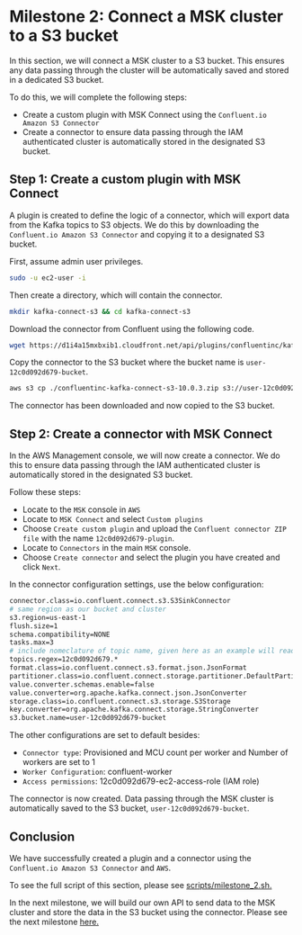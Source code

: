 # Milestone 2: Connect a MSK cluster to a S3 bucket

In this section, we will connect a MSK cluster to a S3 bucket. This ensures any data passing through the cluster will be automatically saved and stored in a dedicated S3 bucket.

To do this, we will complete the following steps:

- Create a custom plugin with MSK Connect using the `Confluent.io Amazon S3 Connector`
- Create a connector to ensure data passing through the IAM authenticated cluster is automatically stored in the designated S3 bucket.

## Step 1: Create a custom plugin with MSK Connect

A plugin is created to define the logic of a connector, which will export data from the Kafka topics to S3 objects. We do this by downloading the `Confluent.io Amazon S3 Connector` and copying it to a designated S3 bucket.

First, assume admin user privileges.

```bash
sudo -u ec2-user -i
```

Then create a directory, which will contain the connector.

```bash
mkdir kafka-connect-s3 && cd kafka-connect-s3
```

Download the connector from Confluent using the following code.

```bash
wget https://d1i4a15mxbxib1.cloudfront.net/api/plugins/confluentinc/kafka-connect-s3/versions/10.0.3/confluentinc-kafka-connect-s3-10.0.3.zip
```

Copy the connector to the S3 bucket where the bucket name is `user-12c0d092d679-bucket`.

```bash
aws s3 cp ./confluentinc-kafka-connect-s3-10.0.3.zip s3://user-12c0d092d679-bucket/kafka-connect-s3/
```

The connector has been downloaded and now copied to the S3 bucket.

## Step 2: Create a connector with MSK Connect

In the AWS Management console, we will now create a connector. We do this to ensure data passing through the IAM authenticated cluster is automatically stored in the designated S3 bucket.

Follow these steps:

- Locate to the `MSK` console in `AWS`
- Locate to `MSK Connect` and select `Custom plugins`
- Choose `Create custom plugin` and upload the `Confluent connector ZIP file` with the name `12c0d092d679-plugin`.
- Locate to `Connectors` in the main `MSK` console.
- Choose `Create connector` and select the plugin you have created and click `Next`.

In the connector configuration settings, use the below configuration:

```bash
connector.class=io.confluent.connect.s3.S3SinkConnector
# same region as our bucket and cluster
s3.region=us-east-1
flush.size=1
schema.compatibility=NONE
tasks.max=3
# include nomeclature of topic name, given here as an example will read all data from topic names starting with msk.topic....
topics.regex=12c0d092d679.*
format.class=io.confluent.connect.s3.format.json.JsonFormat
partitioner.class=io.confluent.connect.storage.partitioner.DefaultPartitioner
value.converter.schemas.enable=false
value.converter=org.apache.kafka.connect.json.JsonConverter
storage.class=io.confluent.connect.s3.storage.S3Storage
key.converter=org.apache.kafka.connect.storage.StringConverter
s3.bucket.name=user-12c0d092d679-bucket
```

The other configurations are set to default besides:

- `Connector type`: Provisioned and MCU count per worker and Number of workers are set to 1
- `Worker Configuration`: confluent-worker
- `Access permissions`: 12c0d092d679-ec2-access-role (IAM role)

The connector is now created. Data passing through the MSK cluster is automatically saved to the S3 bucket, `user-12c0d092d679-bucket`.

## Conclusion

We have successfully created a plugin and a connector using the `Confluent.io Amazon S3 Connector` and `AWS`.

To see the full script of this section, please see [scripts/milestone_2.sh.](../scripts/milestone_2.sh)

In the next milestone, we will build our own API to send data to the MSK cluster and store the data in the S3 bucket using the connector. Please see the next milestone [here.](./milestone_3.md)
